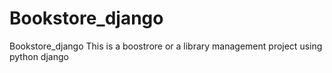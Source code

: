 # Bookstore_django
Bookstore_django
This is a boostrore or a library management project using python django


